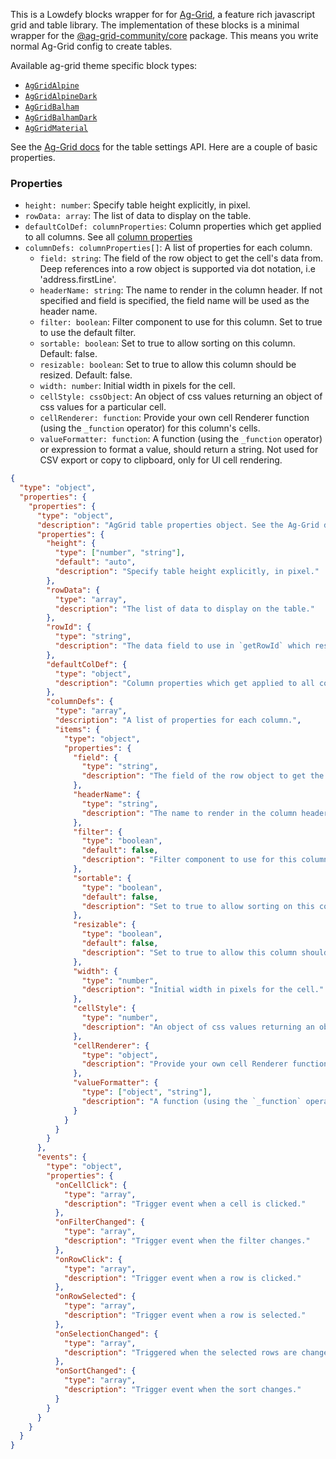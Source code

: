 <TITLE>
AgGrid
</TITLE>

<DESCRIPTION>

This is a Lowdefy blocks wrapper for for [Ag-Grid](https://www.ag-grid.com/), a feature rich javascript grid and table library.
The implementation of these blocks is a minimal wrapper for the [@ag-grid-community/core](https://www.npmjs.com/package/@ag-grid-community/core) package. This means you write normal Ag-Grid config to create tables.

Available ag-grid theme specific block types:

- [`AgGridAlpine`](https://www.ag-grid.com/example?theme=ag-theme-alpine)
- [`AgGridAlpineDark`](https://www.ag-grid.com/example?theme=ag-theme-alpine-dark)
- [`AgGridBalham`](https://www.ag-grid.com/example?theme=ag-theme-balham)
- [`AgGridBalhamDark`](https://www.ag-grid.com/example?theme=ag-theme-balham-dark)
- [`AgGridMaterial`](https://www.ag-grid.com/example?theme=ag-theme-material)

See the [Ag-Grid docs](https://www.ag-grid.com/documentation/react/getting-started/) for the table settings API.
Here are a couple of basic properties.

### Properties

- `height: number`: Specify table height explicitly, in pixel.
- `rowData: array`: The list of data to display on the table.
- `defaultColDef: columnProperties`: Column properties which get applied to all columns. See all [column properties](https://www.ag-grid.com/javascript-data-grid/column-properties/)
- `columnDefs: columnProperties[]`: A list of properties for each column.
  - `field: string`: The field of the row object to get the cell's data from. Deep references into a row object is supported via dot notation, i.e 'address.firstLine'.
  - `headerName: string`: The name to render in the column header. If not specified and field is specified, the field name will be used as the header name.
  - `filter: boolean`: Filter component to use for this column. Set to true to use the default filter.
  - `sortable: boolean`: Set to true to allow sorting on this column. Default: false.
  - `resizable: boolean`: Set to true to allow this column should be resized. Default: false.
  - `width: number`: Initial width in pixels for the cell.
  - `cellStyle: cssObject`: An object of css values returning an object of css values for a particular cell.
  - `cellRenderer: function`: Provide your own cell Renderer function (using the `_function` operator) for this column's cells.
  - `valueFormatter: function`: A function (using the `_function` operator) or expression to format a value, should return a string. Not used for CSV export or copy to clipboard, only for UI cell rendering.

</DESCRIPTION>

<SCHEMA>

```json
{
  "type": "object",
  "properties": {
    "properties": {
      "type": "object",
      "description": "AgGrid table properties object. See the Ag-Grid docs(https://www.ag-grid.com/documentation/react/getting-started/) for all the table settings API.",
      "properties": {
        "height": {
          "type": ["number", "string"],
          "default": "auto",
          "description": "Specify table height explicitly, in pixel."
        },
        "rowData": {
          "type": "array",
          "description": "The list of data to display on the table."
        },
        "rowId": {
          "type": "string",
          "description": "The data field to use in `getRowId` which results in Row Selection being maintained across Row Data changes (assuming the Row exists in both sets). See Ag Grid docs for more details (https://www.ag-grid.com/react-data-grid/data-update-row-data/)."
        },
        "defaultColDef": {
          "type": "object",
          "description": "Column properties which get applied to all columns. See all (https://www.ag-grid.com/javascript-data-grid/column-properties/)."
        },
        "columnDefs": {
          "type": "array",
          "description": "A list of properties for each column.",
          "items": {
            "type": "object",
            "properties": {
              "field": {
                "type": "string",
                "description": "The field of the row object to get the cell's data from. Deep references into a row object is supported via dot notation, i.e 'address.firstLine'."
              },
              "headerName": {
                "type": "string",
                "description": "The name to render in the column header. If not specified and field is specified, the field name will be used as the header name."
              },
              "filter": {
                "type": "boolean",
                "default": false,
                "description": "Filter component to use for this column. Set to true to use the default filter."
              },
              "sortable": {
                "type": "boolean",
                "default": false,
                "description": "Set to true to allow sorting on this column."
              },
              "resizable": {
                "type": "boolean",
                "default": false,
                "description": "Set to true to allow this column should be resized."
              },
              "width": {
                "type": "number",
                "description": "Initial width in pixels for the cell."
              },
              "cellStyle": {
                "type": "number",
                "description": "An object of css values returning an object of css values for a particular cell."
              },
              "cellRenderer": {
                "type": "object",
                "description": "Provide your own cell Renderer function (using the `_function` operator) for this column's cells."
              },
              "valueFormatter": {
                "type": ["object", "string"],
                "description": "A function (using the `_function` operator) or expression to format a value, should return a string. Not used for CSV export or copy to clipboard, only for UI cell rendering."
              }
            }
          }
        }
      },
      "events": {
        "type": "object",
        "properties": {
          "onCellClick": {
            "type": "array",
            "description": "Trigger event when a cell is clicked."
          },
          "onFilterChanged": {
            "type": "array",
            "description": "Trigger event when the filter changes."
          },
          "onRowClick": {
            "type": "array",
            "description": "Trigger event when a row is clicked."
          },
          "onRowSelected": {
            "type": "array",
            "description": "Trigger event when a row is selected."
          },
          "onSelectionChanged": {
            "type": "array",
            "description": "Triggered when the selected rows are changed."
          },
          "onSortChanged": {
            "type": "array",
            "description": "Trigger event when the sort changes."
          }
        }
      }
    }
  }
}
```

</SCHEMA>

<EXAMPLES>

</EXAMPLES>
